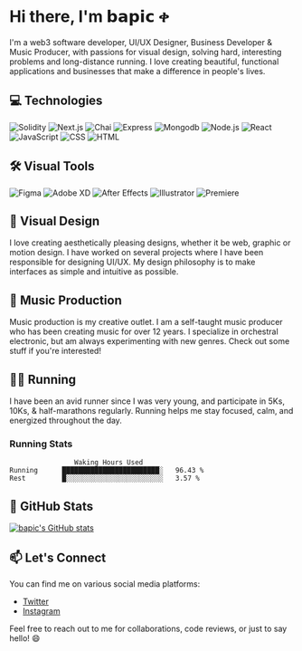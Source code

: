 # Hi there, I'm 𝗯𝗮𝗽𝗶𝗰 ቀ

I'm a web3 software developer, UI/UX Designer, Business Developer & Music Producer, with passions for visual design, solving hard, interesting problems and long-distance running. I love creating beautiful, functional applications and businesses that make a difference in people's lives.

## 💻 Technologies

![Solidity](https://img.shields.io/badge/Solidity-e6e6e6?style=for-the-badge&logo=solidity&logoColor=black) ![Next.js](https://img.shields.io/badge/next.js-000000?style=for-the-badge&logo=nextdotjs&logoColor=white) ![Chai](https://img.shields.io/badge/chai-A30701?style=for-the-badge&logo=chai&logoColor=white) ![Express](https://img.shields.io/badge/Express.js-000000?style=for-the-badge&logo=express&logoColor=white) ![Mongodb](https://img.shields.io/badge/MongoDB-4EA94B?style=for-the-badge&logo=mongodb&logoColor=white) ![Node.js](https://img.shields.io/badge/Node.js-339933?style=for-the-badge&logo=nodedotjs&logoColor=white) ![React](https://img.shields.io/badge/React-20232A?style=for-the-badge&logo=react&logoColor=61DAFB) ![JavaScript](https://img.shields.io/badge/JavaScript-323330?style=for-the-badge&logo=javascript&logoColor=F7DF1E) ![CSS](https://img.shields.io/badge/CSS3-1572B6?style=for-the-badge&logo=css3&logoColor=white) ![HTML](https://img.shields.io/badge/HTML5-E34F26?style=for-the-badge&logo=html5&logoColor=white)

## 🛠️ Visual Tools

![Figma](https://img.shields.io/badge/Figma-F24E1E?style=for-the-badge&logo=figma&logoColor=white) ![Adobe XD](https://img.shields.io/badge/Adobe%20XD-470137?style=for-the-badge&logo=Adobe%20XD&logoColor=#FF61F6) ![After Effects](https://img.shields.io/badge/Adobe%20after%20affects-CF96FD?style=for-the-badge&logo=Adobe%20after%20effects&logoColor=393665) ![Illustrator](https://img.shields.io/badge/Adobe%20Illustrator-FF9A00?style=for-the-badge&logo=adobe%20illustrator&logoColor=white) ![Premiere](https://img.shields.io/badge/Adobe%20Premiere%20Pro-9999FF?style=for-the-badge&logo=Adobe%20Premiere%20Pro&logoColor=white)

## 🎨 Visual Design

I love creating aesthetically pleasing designs, whether it be web, graphic or motion design. I have worked on several projects where I have been responsible for designing UI/UX. My design philosophy is to make interfaces as simple and intuitive as possible.

## 🎵 Music Production

Music production is my creative outlet. I am a self-taught music producer who has been creating music for over 12 years. I specialize in orchestral electronic, but am always experimenting with new genres. Check out some stuff if you're interested!

## 🏃‍♂️ Running

I have been an avid runner since I was very young, and participate in 5Ks, 10Ks, & half-marathons regularly. Running helps me stay focused, calm, and energized throughout the day.

### Running Stats

```text
                Waking Hours Used
Running      ████████████████████████░   96.43 %
Rest         █░░░░░░░░░░░░░░░░░░░░░░░░   3.57 %
```

## 🌟 GitHub Stats

[![bapic's GitHub stats](https://github-readme-stats.vercel.app/api?username=itsbapic&count_private=true&show_icons=true&theme=github_dark)](https://github.com/itsbapic)

## 📫 Let's Connect

You can find me on various social media platforms:

-   [Twitter](https://twitter.com/itsbapic)
-   [Instagram](https://www.instagram.com/itsbapic/)

Feel free to reach out to me for collaborations, code reviews, or just to say hello! 😄
